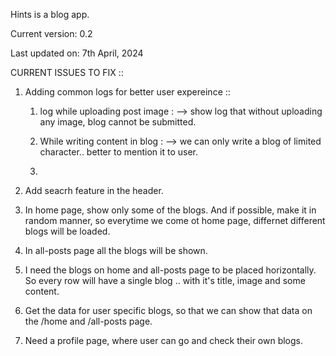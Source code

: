 Hints is a blog app.

Current version: 0.2

Last updated on: 7th April, 2024


CURRENT ISSUES TO FIX ::

1. Adding common logs for better user expereince ::
    
    1. log while uploading post image :
        --> show log that without uploading any image, blog cannot be submitted.
    
    2. While writing content in blog :
        --> we can only write a blog of limited character.. better to mention it to user.

    3. 

2. Add seacrh feature in the header.

3. In home page, show only some of the blogs. And if possible, make it in random manner, so everytime we come ot home page, differnet different blogs will be loaded.

4. In all-posts page all the blogs will be shown.

5. I need the blogs on home and all-posts page to be placed horizontally. So every row will have a single blog .. with it's title, image and some content.

6. Get the data for user specific blogs, so that we can show that data on the /home and /all-posts page.

7. Need a profile page, where user can go and check their own blogs.